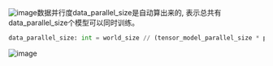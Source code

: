 ![image](https://github.com/user-attachments/assets/506242d7-aa8f-46d6-baaf-04eb1a1aead3)数据并行度data_parallel_size是自动算出来的, 表示总共有data_parallel_size个模型可以同时训练。
```python
data_parallel_size: int = world_size // (tensor_model_parallel_size * pipeline_model_parallel_size)
```

![image](https://github.com/user-attachments/assets/67c4591a-1773-4052-bc3c-574ce6b77df7)


